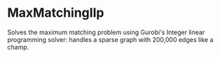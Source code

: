 # MaxMatchingIlp

Solves the maximum matching problem using Gurobi's Integer linear programming solver: handles a sparse graph with 200,000 edges like a champ.

